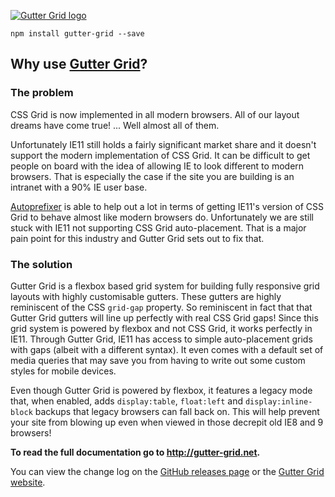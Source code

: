 [![Gutter Grid logo](http://gutter-grid.net/assets/images/social-media.jpg)](http://gutter-grid.net)

``````
npm install gutter-grid --save
``````

## Why use [Gutter Grid](http://gutter-grid.net)?

### The problem

CSS Grid is now implemented in all modern browsers. All of our layout dreams have come true! ... Well almost all of them.

Unfortunately IE11 still holds a fairly significant market share and it doesn't support the modern implementation of CSS Grid. It can be difficult to get people on board with the idea of allowing IE to look different to modern browsers. That is especially the case if the site you are building is an intranet with a 90% IE user base.

[Autoprefixer](https://github.com/postcss/autoprefixer) is able to help out a lot in terms of getting IE11's version of CSS Grid to behave almost like modern browsers do. Unfortunately we are still stuck with IE11 not supporting CSS Grid auto-placement. That is a major pain point for this industry and Gutter Grid sets out to fix that.

### The solution

Gutter Grid is a flexbox based grid system for building fully responsive grid layouts with highly customisable gutters. These gutters are highly reminiscent of the CSS `grid-gap` property. So reminiscent in fact that that Gutter Grid gutters will line up perfectly with real CSS Grid gaps! Since this grid system is powered by flexbox and not CSS Grid, it works perfectly in IE11. Through Gutter Grid, IE11 has access to simple auto-placement grids with gaps (albeit with a different syntax). It even comes with a default set of media queries that may save you from having to write out some custom styles for mobile devices.

Even though Gutter Grid is powered by flexbox, it features a legacy mode that, when enabled, adds `display:table`, `float:left` and `display:inline-block` backups that legacy browsers can fall back on. This will help prevent your site from blowing up even when viewed in those decrepit old IE8 and 9 browsers!

**To read the full documentation go to http://gutter-grid.net.**

You can view the change log on the [GitHub releases page](https://github.com/Dan503/gutter-grid/releases) or the [Gutter Grid website](http://gutter-grid.net/pages/15-change-log/).